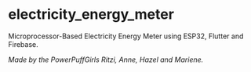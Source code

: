 # electricity_energy_meter

Microprocessor-Based Electricity Energy Meter using ESP32, Flutter and Firebase.

_Made by the PowerPuffGirls Ritzi, Anne, Hazel and Mariene._
